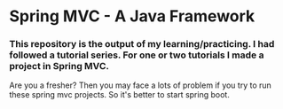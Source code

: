 # Spring MVC - A Java Framework

### This repository is the output of my learning/practicing. I had followed a tutorial series. For one or two tutorials I made a project in Spring MVC.


Are you a fresher? Then you may face a lots of problem if you try to run these spring mvc projects. So it's better to start spring boot.
